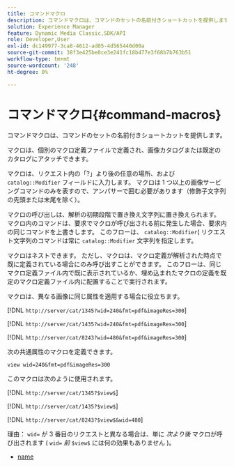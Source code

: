 ```yaml
---
title: コマンドマクロ
description: コマンドマクロは、コマンドのセットの名前付きショートカットを提供します。
solution: Experience Manager
feature: Dynamic Media Classic,SDK/API
role: Developer,User
exl-id: dc149977-3ca8-4612-ad05-4d565440d00a
source-git-commit: 38f3e425be0ce3e241fc18b477e3f68b7b763b51
workflow-type: tm+mt
source-wordcount: '248'
ht-degree: 0%

---
```


# コマンドマクロ{#command-macros}

コマンドマクロは、コマンドのセットの名前付きショートカットを提供します。

マクロは、個別のマクロ定義ファイルで定義され、画像カタログまたは既定のカタログにアタッチできます。

マクロは、リクエスト内の「?」より後の任意の場所、および `catalog::Modifier` フィールドに入力します。 マクロは 1 つ以上の画像サービングコマンドのみを表すので、アンパサーで囲む必要があります（修飾子文字列の先頭または末尾を除く）。

マクロの呼び出しは、解析の初期段階で置き換え文字列に置き換えられます。 マクロ内のコマンドは、要求でマクロが呼び出される前に発生した場合、要求内の同じコマンドを上書きします。 このフローは、 `catalog::Modifier`( リクエスト文字列のコマンドは常に `catalog::Modifier` 文字列を指定します。

マクロはネストできます。 ただし、マクロは、マクロ定義が解析された時点で既に定義されている場合にのみ呼び出すことができます。 このフローは、同じマクロ定義ファイル内で既に表示されているか、埋め込まれたマクロの定義を既定のマクロ定義ファイル内に配置することで実行されます。

マクロは、異なる画像に同じ属性を適用する場合に役立ちます。

[!DNL `http://server/cat/1345?wid=240&fmt=pdf&imageRes=300`]

[!DNL `http://server/cat/1435?wid=240&fmt=pdf&imageRes=300`]

[!DNL `http://server/cat/8243?wid=480&fmt=pdf&imageRes=300`]

次の共通属性のマクロを定義できます。

`view wid=240&fmt=pdf&imageRes=300`

このマクロは次のように使用されます。

[!DNL `http://server/cat/1345?$view$`]

[!DNL `http://server/cat/1435?$view$`]

[!DNL `http://server/cat/8243?$view$&wid=480`]

理由： `wid=` が 3 番目のリクエストと異なる場合は、単に *次より後* マクロが呼び出されます ( `wid=` *前* `$view$` には何の効果もありません )。

+ [name](r-name.md)
